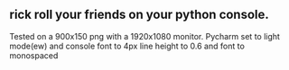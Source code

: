 ## rick roll your friends on your python console.

Tested on a 900x150 png with a 1920x1080 monitor.
Pycharm set to light mode(ew) and console font to 4px line height to 0.6 and font to monospaced
